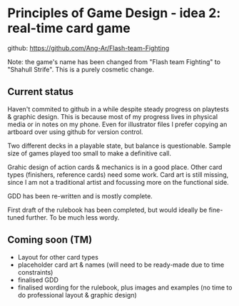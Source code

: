 Principles of Game Design - idea 2: real-time card game
===
github: 
https://github.com/Ang-Ar/Flash-team-Fighting

Note: the game's name has been changed from "Flash team Fighting" to "Shahull Strife". This is a purely cosmetic change.

Current status
---
Haven't commited to github in a while despite steady progress on playtests & graphic design. This is because most of my progress lives in physical media or in notes on my phone. Even for illustrator files I prefer copying an artboard over using github for version control.

Two different decks in a playable state, but balance is questionable. Sample size of games played too small to make a definitive call.

Grahic design of action cards & mechanics is in a good place. Other card types (finishers, reference cards) need some work. Card art is still missing, since I am not a traditional artist and focussing more on the functional side.

GDD has been re-written and is mostly complete.

First draft of the rulebook has been completed, but would ideally be fine-tuned further. To be much less wordy.

Coming soon (TM)
---
- Layout for other card types
- placeholder card art & names (will need to be ready-made due to time constraints)
- finalised GDD
- finalised wording for the rulebook, plus images and examples (no time to do professional layout & graphic design)
